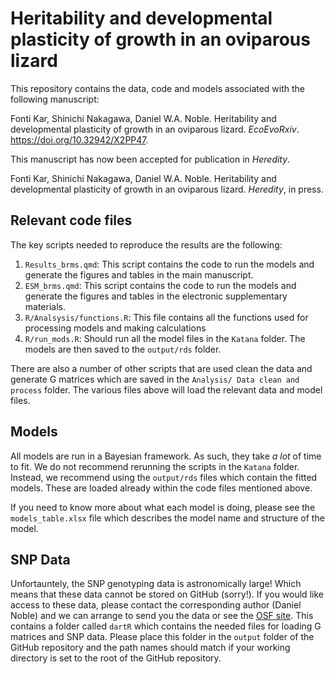 
# Heritability and developmental plasticity of growth in an oviparous lizard

This repository contains the data, code and models associated with the following manuscript:

Fonti Kar, Shinichi Nakagawa, Daniel W.A. Noble. Heritability and developmental plasticity of growth in an oviparous lizard. *EcoEvoRxiv*. https://doi.org/10.32942/X2PP47. 

This manuscript has now been accepted for publication in *Heredity*.

Fonti Kar, Shinichi Nakagawa, Daniel W.A. Noble. Heritability and developmental plasticity of growth in an oviparous lizard. *Heredity*, in press. 

## Relevant code files

The key scripts needed to reproduce the results are the following:
1) `Results_brms.qmd`: This script contains the code to run the models and generate the figures and tables in the main manuscript.
2) `ESM_brms.qmd`: This script contains the code to run the models and generate the figures and tables in the electronic supplementary materials.
3) `R/Analsysis/functions.R`: This file contains all the functions used for processing models and making calculations
4) `R/run_mods.R`: Should run all the model files in the `Katana` folder. The models are then saved to the `output/rds` folder. 

There are also a number of other scripts that are used clean the data and generate G matrices which are saved in the `Analysis/ Data clean and process` folder. The various files above will load the relevant data and model files. 

## Models

All models are run in a Bayesian framework. As such, they take *a lot* of time to fit. We do not recommend rerunning the scripts in the `Katana` folder. Instead, we recommend using the `output/rds` files which contain the fitted models. These are loaded already within the code files mentioned above.

If you need to know more about what each model is doing, please see the `models_table.xlsx` file which describes the model name and structure of the model. 

## SNP Data

Unfortauntely, the SNP genotyping data is astronomically large! Which means that these data cannot be stored on GitHub (sorry!). If you would like access to these data, please contact the corresponding author (Daniel Noble) and we can arrange to send you the data or see the [OSF site](https://osf.io/hjkxd/?view_only=12a6b6010567474fac9fecd54472aa3d). This contains a folder called `dartR` which contains the needed files for loading G matrices and SNP data. Please place this folder in the `output` folder of the GitHub repository and the path names should match if your working directory is set to the root of the GitHub repository.